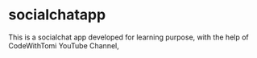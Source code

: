 # socialchatapp

This is a socialchat app developed for learning purpose,
with the help of CodeWithTomi YouTube Channel,
